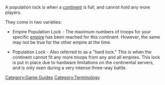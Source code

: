 A population lock is when a [continent](Continent.md) is full,
and cannot hold any more players.

They come in two varieties:

- Empire Population Lock - The maximum numbers of troops for your
  specific [empire](Empire.md) has been reached for this
  continent. However, the same may not be true for the other empire at
  the time.

<!-- -->

- Population Lock - Also referred to as a "hard lock." This is when
  the continent cannot fit any more troops from any and all empires.
  This lock is put in place due to hardware limitations on the
  continental servers, and is only seen during a very intense
  three-way battle.

[Category:Game Guides](Category:Game_Guides.md)
[Category:Terminology](Category:Terminology.md)
